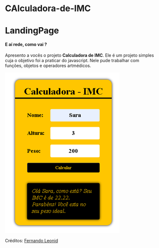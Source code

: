# CAlculadora-de-IMC

# LandingPage
 
#### E aí rede, como vai ?
Apresento a vocês o projeto **Calculadora de IMC**. Ele é um projeto simples  cuja o objetivo foi a  praticar do  javascript. Nele pude trabalhar com funções, objetos e operadores artmédicos.

![ImagemProjeto](https://github.com/SaraFigueiredoBrasil/Calculadora-de-IMC/blob/main/Captura%20de%20tela%202023-07-18%20161237.png)

<p>Créditos: <a href="https://www.linkedin.com/in/fernandoleonid/">Fernando Leonid</a> 








 
